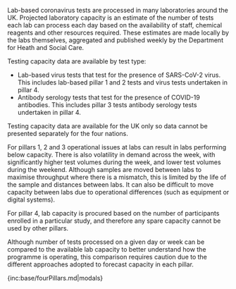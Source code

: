 ﻿Lab-based coronavirus tests are processed in many laboratories around the UK. Projected laboratory capacity is an estimate of the number of tests each lab can process each day based on the availability of staff, chemical reagents and other resources required. These estimates are made locally by the labs themselves, aggregated and published weekly by the Department for Heath and Social Care.

Testing capacity data are available by test type:  
* Lab-based virus tests that test for the presence of SARS-CoV-2 virus.  This includes lab-based pillar 1 and 2 tests and virus tests undertaken in pillar 4.
* Antibody serology tests that test for the presence of COVID-19 antibodies.  This includes pillar 3 tests antibody serology tests undertaken in pillar 4. 

Testing capacity data are available for the UK only so data cannot be presented separately for the four nations. 

For pillars 1, 2 and 3 operational issues at labs can result in labs performing below capacity. There is also volatility in demand across the week, with significantly higher test volumes during the week, and lower test volumes during the weekend.  Although samples are moved between labs to maximise throughput where there is a mismatch, this is limited by the life of the sample and distances between labs. It can also be difficult to move capacity between labs due to operational differences (such as equipment or digital systems).

For pillar 4, lab capacity is procured based on the number of participants enrolled in a particular study, and therefore any spare capacity cannot be used by other pillars.

Although number of tests processed on a given day or week can be compared to the available lab capacity to better understand how the programme is operating, this comparison requires caution due to the different approaches adopted to forecast capacity in each pillar.   

{inc:base/fourPillars.md|modals}